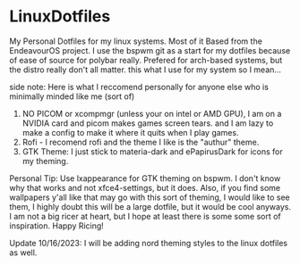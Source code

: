 # LinuxDotfiles
My Personal Dotfiles for my linux systems. Most of it Based from the EndeavourOS project. 
I use the bspwm git as a start for my dotfiles because of ease of source for polybar really. Prefered for arch-based systems, but the distro really don't all matter.
this what I use for my system so I mean... 

side note: Here is what I reccomend personally for anyone else who is minimally minded like me (sort of) 
1. NO PICOM or xcompmgr (unless your on intel or AMD GPU), I am on a NVIDIA card and picom makes games screen tears. and I am lazy to make a config to make it where it quits when I play games.
2. Rofi - I recomend rofi and the theme I like is the "authur" theme.
3. GTK Theme: I just stick to materia-dark and ePapirusDark for icons for my theming.

Personal Tip: Use lxappearance for GTK theming on bspwm. I don't know why that works and not xfce4-settings, but it does. 
Also, if you find some wallpapers y'all like that may go with this sort of theming, I would like to see them, I highly doubt this will be a large dotfile, but it would be cool anyways. I am not a big ricer at heart,
but I hope at least there is some some sort of inspiration. Happy Ricing!

Update 10/16/2023: I will be adding nord theming styles to the linux dotfiles as well. 
